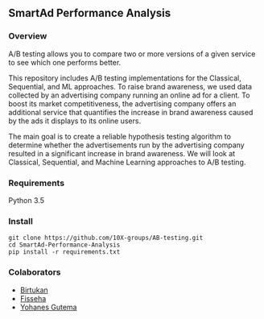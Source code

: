 ## SmartAd Performance Analysis

### Overview
A/B testing allows you to compare two or more versions of a given service to see which one performs better.

This repository includes A/B testing implementations for the Classical, Sequential, and ML approaches. To raise brand awareness, we used data collected by an advertising company running an online ad for a client. To boost its market competitiveness, the advertising company offers an additional service that quantifies the increase in brand awareness caused by the ads it displays to its online users. 

The main goal is to create a reliable hypothesis testing algorithm to determine whether the advertisements run by the advertising company resulted in a significant increase in brand awareness. We will look at Classical, Sequential, and Machine Learning approaches to A/B testing.

### Requirements
Python 3.5

### Install 
```
git clone https://github.com/10X-groups/AB-testing.git
cd SmartAd-Performance-Analysis
pip install -r requirements.txt
```

### Colaborators
* [Birtukan ](https://github.com/Endework)
* [Fisseha](https://github.com/didier-i)
* [Yohanes Gutema](https://github.com/Yohanes-GR)
